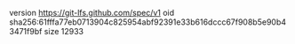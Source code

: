 version https://git-lfs.github.com/spec/v1
oid sha256:61fffa77eb0713904c825954abf92391e33b616dccc67f908b5e90b43471f9bf
size 12933
